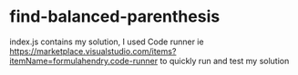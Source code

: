 # find-balanced-parenthesis

index.js contains my solution, I used Code runner ie https://marketplace.visualstudio.com/items?itemName=formulahendry.code-runner to quickly run and test my solution
